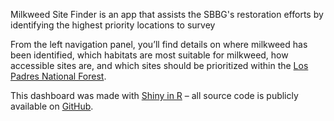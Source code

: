


Milkweed Site Finder is an app that assists the SBBG's restoration efforts by identifying the highest priority locations to survey

From the left navigation panel, you’ll find details on where milkweed has been identified, which habitats are most suitable for milkweed, how accessible sites are, and which sites should be prioritized within the [Los Padres National Forest](https://www.fs.usda.gov/lpnf). 

This dashboard was made with [Shiny in R](https://shiny.posit.co/) – all source code is publicly available on [GitHub](https://github.com/milkweed-mod/milkweed-site-finder). 
